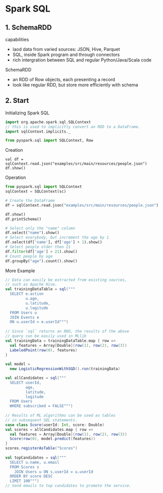 # Spark SQL

## 1. SchemaRDD

capabilities
- laod data from varied sources: JSON, Hive, Parquet
- SQL, inside Spark program and through connectors
- rich intergration between SQL and regular Python/Java/Scala code

SchemaRDD
- an RDD of Row objects, each presenting a record
- look like regular RDD, but store more efficiently with schema

## 2. Start

Initializing Spark SQL
```scala
import org.apache.spark.sql.SQLContext
// this is used to implicitly convert an RDD to a DataFrame.
import sqlContext.implicits._
```

```py
from pyspark.sql import SQLContext, Row
```


Creation
```
val df = sqlContext.read.json("examples/src/main/resources/people.json")
df.show()
```

Operation
```python
from pyspark.sql import SQLContext
sqlContext = SQLContext(sc)

# Create the DataFrame
df = sqlContext.read.json("examples/src/main/resources/people.json")

df.show()
df.printSchema()

# Select only the "name" column
df.select("name").show()
# Select everybody, but increment the age by 1
df.select(df['name'], df['age'] + 1).show()
# Select people older than 21
df.filter(df['age'] > 21).show()
# Count people by age
df.groupBy("age").count().show()
```

More Example
```scala
// Data can easily be extracted from existing sources,
// such as Apache Hive.
val trainingDataTable = sql("""
  SELECT e.action
         u.age,
         u.latitude,
         u.logitude
  FROM Users u
  JOIN Events e
  ON u.userId = e.userId""")
 
// Since `sql` returns an RDD, the results of the above
// query can be easily used in MLlib
val trainingData = trainingDataTable.map { row =>
  val features = Array[Double](row(1), row(2), row(3))
  LabeledPoint(row(0), features)
}
 
val model =
  new LogisticRegressionWithSGD().run(trainingData)
```



```scala
val allCandidates = sql("""
  SELECT userId,
         age,
         latitude,
         logitude
  FROM Users
  WHERE subscribed = FALSE""")
 
// Results of ML algorithms can be used as tables
// in subsequent SQL statements.
case class Score(userId: Int, score: Double)
val scores = allCandidates.map { row =>
  val features = Array[Double](row(1), row(2), row(3))
  Score(row(0), model.predict(features))
}
scores.registerAsTable("Scores")
 
val topCandidates = sql("""
  SELECT u.name, u.email
  FROM Scores s
    JOIN Users u ON s.userId = u.userId
  ORDER BY score DESC
  LIMIT 100""")
// Send emails to top candidates to promote the service.
```

